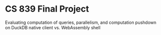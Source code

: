 # CS 839 Final Project
Evaluating computation of queries, parallelism, and computation pushdown on DuckDB native client vs. WebAssembly shell